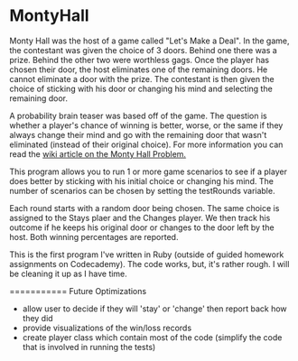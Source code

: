 MontyHall
=========
Monty Hall was the host of a game called "Let's Make a Deal".  In the game, the contestant was given the choice of 3 doors.  Behind one there was a prize.  Behind the other two were worthless gags.  Once the player has chosen their door, the host eliminates one of the remaining doors.  He cannot eliminate a door with the prize.  The contestant is then given the choice of sticking with his door or changing his mind and selecting the remaining door.

A probability brain teaser was based off of the game.  The question is whether a player's chance of winning is better, worse, or the same if they always change their mind and go with the remaining door that wasn't eliminated (instead of their original choice).  For more information you can read the [wiki article on the Monty Hall Problem.](http://en.wikipedia.org/wiki/Monty_Hall_problem)

This program allows you to run 1 or more game scenarios to see if a player does better by sticking with his initial choice or changing his mind.  The number of scenarios can be chosen by setting the testRounds variable.

Each round starts with a random door being chosen.  The same choice is assigned to the Stays plaer and the Changes player.  We then track his outcome if he keeps his original door or changes to the door left by the host.  Both winning percentages are reported.

This is the first program I've written in Ruby (outside of guided homework assignments on Codecademy).  The code works, but, it's rather rough.  I will be cleaning it up as I have time.

===========
Future Optimizations
- allow user to decide if they will 'stay' or 'change' then report back how they did
- provide visualizations of the win/loss records
- create player class which contain most of the code (simplify the code that is involved in running the tests)
